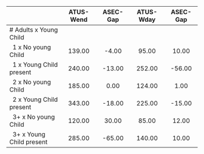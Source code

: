 
|                      |    ATUS-Wend |     ASEC-Gap |    ATUS-Wday |     ASEC-Gap |
| -------------------- | :----------: | :----------: | :----------: | :----------: |
| # Adults x Young Child |              |              |              |              |
| &nbsp;&nbsp;1 x No young Child |       139.00 |        -4.00 |        95.00 |        10.00 |
| &nbsp;&nbsp;1 x Young Child present |       240.00 |       -13.00 |       252.00 |       -56.00 |
| &nbsp;&nbsp;2 x No young Child |       185.00 |         0.00 |       124.00 |         1.00 |
| &nbsp;&nbsp;2 x Young Child present |       343.00 |       -18.00 |       225.00 |       -15.00 |
| &nbsp;&nbsp;3+ x No young Child |       120.00 |        30.00 |        85.00 |        12.00 |
| &nbsp;&nbsp;3+ x Young Child present |       285.00 |       -65.00 |       140.00 |        10.00 |

